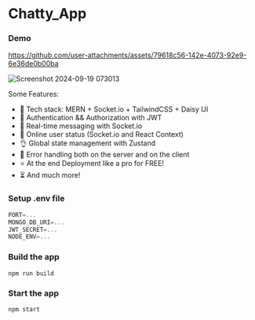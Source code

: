 # Chatty_App

### Demo


https://github.com/user-attachments/assets/79618c56-142e-4073-92e9-6e36de0b00ba




![Screenshot 2024-09-19 073013](https://github.com/user-attachments/assets/155d8c69-59ab-4ecf-9834-908792280796)

Some Features:

-   🌟 Tech stack: MERN + Socket.io + TailwindCSS + Daisy UI
-   🎃 Authentication && Authorization with JWT
-   👾 Real-time messaging with Socket.io
-   🚀 Online user status (Socket.io and React Context)
-   👌 Global state management with Zustand
-   🐞 Error handling both on the server and on the client
-   ⭐ At the end Deployment like a pro for FREE!
-   ⏳ And much more!

### Setup .env file

```js
PORT=...
MONGO_DB_URI=...
JWT_SECRET=...
NODE_ENV=...
```

### Build the app

```shell
npm run build
```

### Start the app

```shell
npm start
```

